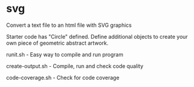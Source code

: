 # svg

Convert a text file to an html file with SVG graphics

Starter code has "Circle" defined.
Define additional objects to create your own piece of geometric abstract artwork.


runit.sh - Easy way to compile and run program

create-output.sh - Compile, run and check code quality

code-coverage.sh - Check for code coverage
